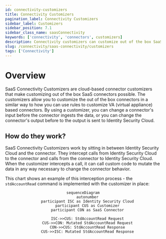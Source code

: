 ```yaml
---
id: connectivity-customizers
title: Connectivity Customizers
pagination_label: Connectivity Customizers
sidebar_label: Customizers
sidebar_position: 7.1
sidebar_class_name: saasConnectivity
keywords: ['connectivity', 'connectors', customizers]
description: Connectivity customizers can customize out of the box SaaS connectors. 
slug: /connectivity/saas-connectivity/customizers
tags: ['Connectivity']
---
```


# Overview

SaaS Connectivity Customizers are cloud-based connector customizers that make customizing out of the box SaaS connectors possible. The customizers allow you to customize the out of the box connectors in a similar way to how you can use rules to customize VA (virtual appliance) based connectors. By using a customizer, you can change a connector's input before the connector ingests the data, or you can change the connector's output before to the output is sent to Identity Security Cloud.

## How do they work?

SaaS Connectivity Customizers work by sitting in between Identity Security Cloud and the connector. They intercept calls from Identity Security Cloud to the connector and calls from the connector to Identity Security Cloud. When the customizer intercepts a call, it can call custom code to mutate the data in any way necessary to change the connector behavior. 

This chart shows an example of this interception process - the ```stdAccountRead``` command is implemented with the customizer in place: 

<div align="center">

```mermaid
sequenceDiagram
    autonumber
    participant ISC as Identity Security Cloud
    participant CUS as Customizer
    participant CON as SaaS Connector

    ISC->>CUS: StdAccountRead Request
    CUS->>CON: Mutated StdAccountRead Request
    CON->>CUS: StdAccountRead Response
    CUS->>ISC: Mutated StdAccountRead Response

```

</div>